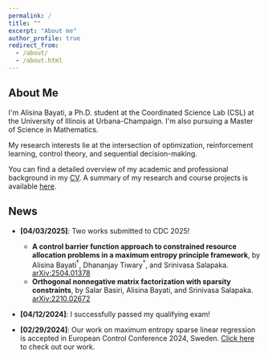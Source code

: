 ```yaml
---
permalink: /
title: ""
excerpt: "About me"
author_profile: true
redirect_from: 
  - /about/
  - /about.html
---
```


## About Me

I'm Alisina Bayati, a Ph.D. student at the Coordinated Science Lab (CSL) at the University of Illinois at Urbana-Champaign. I'm also pursuing a Master of Science in Mathematics.

My research interests lie at the intersection of optimization, reinforcement learning, control theory, and sequential decision-making.

You can find a detailed overview of my academic and professional background in my [CV](https://alisina75.github.io/files/CV/CV.pdf). A summary of my research and course projects is available [here](https://alisina75.github.io/projects/).

## News

- **[04/03/2025]**: Two works submitted to CDC 2025!
  - **A control barrier function approach to constrained resource allocation problems in a maximum entropy principle framework**, by Alisina Bayati$^{\dagger}$, Dhananjay Tiwary$^{\dagger}$, and Srinivasa Salapaka. [arXiv:2504.01378](https://arxiv.org/abs/2504.01378)
  - **Orthogonal nonnegative matrix factorization with sparsity constraints**, by Salar Basiri, Alisina Bayati, and Srinivasa Salapaka. [arXiv:2210.02672](https://arxiv.org/abs/2210.02672)

- **[04/12/2024]**: I successfully passed my qualifying exam!

- **[02/29/2024]**: Our work on maximum entropy sparse linear regression is accepted in European Control Conference 2024, Sweden. [Click here](https://arxiv.org/abs/2311.08342) to check out our work.



















<!-- ## Education
- **Ph.D. in Mechanical Science and Engineering**, University of Illinois at Urbana-Champaign (2020–2026, Expected)
  - Supervisor: Prof. Srinivasa Salapaka
- **Master of Science in Mathematics**, University of Illinois at Urbana-Champaign (2021–2025, Expected)
  - GPA: 3.88/4.00
- **Bachelor of Science in Mechanical Engineering**, Sharif University of Technology (2015–2019)
  - GPA: 18.10/20.0 (Converted: 3.89/4.00)
  - Supervisor: Prof. Hamed Moradi

## Coursework
Focused on **Computer Science** (Machine Learning, Dynamic Programming and Reinforcement Learning, Computer Vision), **Controls** (Control Systems Theory and Design, Analysis of Nonlinear Systems, Optimum Control Systems), and **Mathematics** (Mathematical Methods, Statistics and Probability II, Random Processes, Real Analysis, Functional Analysis).

## Research Interests
My research interests include Dynamical Systems and Control, Scientific Machine Learning, Sequential Decision Making and Reinforcement Learning, and Optimization.

## Publications
- "An Entropy-Based, Data-Driven Framework for Routing Optimization in WiFi Mesh Networks" (To be Submitted to IEEE Communications Letters)
- "Towards Sustainability in Drying by Multi-frequency Multimode Modulated Ultrasound Technology and Multi-objective Mixed-integer Dynamic Optimization." (To be Submitted)
- "Sparse Linear Regression with Constraints: A Flexible Entropy-based Framework." (Accepted in European Control Conference (ECC) 2024) [[Link to Arxiv]](https://arxiv.org/abs/2311.08342)
- "Towards Efficient Modularity in Industrial Drying: A Combinatorial Optimization Viewpoint" (American Control Conference (ACC) 2023) [[Link to Publication]](https://ieeexplore.ieee.org/abstract/document/10156630)


## Research Projects
- **Digital Twin for Connector Design**, C-NICE, UIUC (Feb 2024–Present)
- **Self-Organizing Wireless Networks**, C-NICE, UIUC (Sep 2021–Jan 2024)
- **Mixed-integer Multi-stage Optimization of Ultrasonic/Convective Food Drying Processes**, US Department of Energy (DOE), UIUC (Oct 2020–Present)


## Courses Taught
- Dynamics of Mechanical Systems Course (ME340) as a Graduate Teaching Assistant at UIUC.

## Skills
- **Programming Languages**: Python, Matlab, LaTeX, C
- **Frameworks**: NumPy, PyTorch, SciPy, Simulink, LabView, OpenCV
- **Languages**: Persian (Native), English (Fluent), Arabic (Elementary) -->


<!-- This is the front page of a website that is powered by the [academicpages template](https://github.com/academicpages/academicpages.github.io) and hosted on GitHub pages. [GitHub pages](https://pages.github.com) is a free service in which websites are built and hosted from code and data stored in a GitHub repository, automatically updating when a new commit is made to the respository. This template was forked from the [Minimal Mistakes Jekyll Theme](https://mmistakes.github.io/minimal-mistakes/) created by Michael Rose, and then extended to support the kinds of content that academics have: publications, talks, teaching, a portfolio, blog posts, and a dynamically-generated CV. You can fork [this repository](https://github.com/academicpages/academicpages.github.io) right now, modify the configuration and markdown files, add your own PDFs and other content, and have your own site for free, with no ads! An older version of this template powers my own personal website at [stuartgeiger.com](http://stuartgeiger.com), which uses [this Github repository](https://github.com/staeiou/staeiou.github.io).

A data-driven personal website
======
Like many other Jekyll-based GitHub Pages templates, academicpages makes you separate the website's content from its form. The content & metadata of your website are in structured markdown files, while various other files constitute the theme, specifying how to transform that content & metadata into HTML pages. You keep these various markdown (.md), YAML (.yml), HTML, and CSS files in a public GitHub repository. Each time you commit and push an update to the repository, the [GitHub pages](https://pages.github.com/) service creates static HTML pages based on these files, which are hosted on GitHub's servers free of charge.

Many of the features of dynamic content management systems (like Wordpress) can be achieved in this fashion, using a fraction of the computational resources and with far less vulnerability to hacking and DDoSing. You can also modify the theme to your heart's content without touching the content of your site. If you get to a point where you've broken something in Jekyll/HTML/CSS beyond repair, your markdown files describing your talks, publications, etc. are safe. You can rollback the changes or even delete the repository and start over -- just be sure to save the markdown files! Finally, you can also write scripts that process the structured data on the site, such as [this one](https://github.com/academicpages/academicpages.github.io/blob/master/talkmap.ipynb) that analyzes metadata in pages about talks to display [a map of every location you've given a talk](https://academicpages.github.io/talkmap.html).

Getting started
======
1. Register a GitHub account if you don't have one and confirm your e-mail (required!)
1. Fork [this repository](https://github.com/academicpages/academicpages.github.io) by clicking the "fork" button in the top right. 
1. Go to the repository's settings (rightmost item in the tabs that start with "Code", should be below "Unwatch"). Rename the repository "[your GitHub username].github.io", which will also be your website's URL.
1. Set site-wide configuration and create content & metadata (see below -- also see [this set of diffs](http://archive.is/3TPas) showing what files were changed to set up [an example site](https://getorg-testacct.github.io) for a user with the username "getorg-testacct")
1. Upload any files (like PDFs, .zip files, etc.) to the files/ directory. They will appear at https://[your GitHub username].github.io/files/example.pdf.  
1. Check status by going to the repository settings, in the "GitHub pages" section

Site-wide configuration
------
The main configuration file for the site is in the base directory in [_config.yml](https://github.com/academicpages/academicpages.github.io/blob/master/_config.yml), which defines the content in the sidebars and other site-wide features. You will need to replace the default variables with ones about yourself and your site's github repository. The configuration file for the top menu is in [_data/navigation.yml](https://github.com/academicpages/academicpages.github.io/blob/master/_data/navigation.yml). For example, if you don't have a portfolio or blog posts, you can remove those items from that navigation.yml file to remove them from the header. 

Create content & metadata
------
For site content, there is one markdown file for each type of content, which are stored in directories like _publications, _talks, _posts, _teaching, or _pages. For example, each talk is a markdown file in the [_talks directory](https://github.com/academicpages/academicpages.github.io/tree/master/_talks). At the top of each markdown file is structured data in YAML about the talk, which the theme will parse to do lots of cool stuff. The same structured data about a talk is used to generate the list of talks on the [Talks page](https://academicpages.github.io/talks), each [individual page](https://academicpages.github.io/talks/2012-03-01-talk-1) for specific talks, the talks section for the [CV page](https://academicpages.github.io/cv), and the [map of places you've given a talk](https://academicpages.github.io/talkmap.html) (if you run this [python file](https://github.com/academicpages/academicpages.github.io/blob/master/talkmap.py) or [Jupyter notebook](https://github.com/academicpages/academicpages.github.io/blob/master/talkmap.ipynb), which creates the HTML for the map based on the contents of the _talks directory).

**Markdown generator**

I have also created [a set of Jupyter notebooks](https://github.com/academicpages/academicpages.github.io/tree/master/markdown_generator
) that converts a CSV containing structured data about talks or presentations into individual markdown files that will be properly formatted for the academicpages template. The sample CSVs in that directory are the ones I used to create my own personal website at stuartgeiger.com. My usual workflow is that I keep a spreadsheet of my publications and talks, then run the code in these notebooks to generate the markdown files, then commit and push them to the GitHub repository.

How to edit your site's GitHub repository
------
Many people use a git client to create files on their local computer and then push them to GitHub's servers. If you are not familiar with git, you can directly edit these configuration and markdown files directly in the github.com interface. Navigate to a file (like [this one](https://github.com/academicpages/academicpages.github.io/blob/master/_talks/2012-03-01-talk-1.md) and click the pencil icon in the top right of the content preview (to the right of the "Raw | Blame | History" buttons). You can delete a file by clicking the trashcan icon to the right of the pencil icon. You can also create new files or upload files by navigating to a directory and clicking the "Create new file" or "Upload files" buttons. 

Example: editing a markdown file for a talk
![Editing a markdown file for a talk](/images/editing-talk.png)

For more info
------
More info about configuring academicpages can be found in [the guide](https://academicpages.github.io/markdown/). The [guides for the Minimal Mistakes theme](https://mmistakes.github.io/minimal-mistakes/docs/configuration/) (which this theme was forked from) might also be helpful.
 -->
